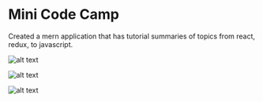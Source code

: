 # Mini Code Camp

Created a mern application that has tutorial summaries of topics from react, redux, to javascript.

![alt text](public/assets/mainpage.png "Description goes here")

![alt text](public/assets/lessons.png "Description goes here")

![alt text](public/assets/lessoninfo.png "Description goes here")
